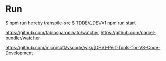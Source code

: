 # Run
$ npm run hereby transpile-src
$ TDDEV_DEV=1 npm run start

https://github.com/fabiospampinato/watcher
https://github.com/parcel-bundler/watcher


https://github.com/microsoft/vscode/wiki/[DEV]-Perf-Tools-for-VS-Code-Development